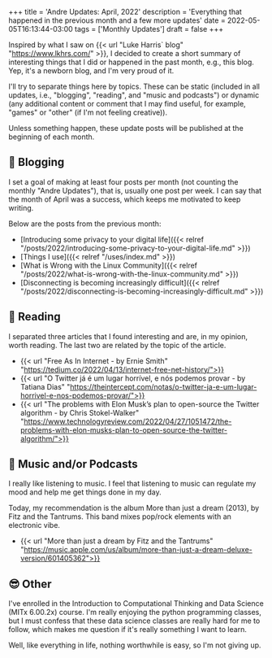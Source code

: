 +++
title = 'Andre Updates: April, 2022'
description = 'Everything that happened in the previous month and a few more updates'
date = 2022-05-05T16:13:44-03:00
tags = ['Monthly Updates']
draft = false
+++

Inspired by what I saw on {{< url "Luke Harris` blog" "https://www.lkhrs.com/" >}}, I decided to create a short summary of interesting things that I did or happened in the past month, e.g., this blog. Yep, it's a newborn blog, and I'm very proud of it.

I'll try to separate things here by topics. These can be static (included in all updates, i.e., "blogging", "reading", and "music and podcasts") or dynamic (any additional content or comment that I may find useful, for example, "games" or "other" (if I'm not feeling creative)).

Unless something happen, these update posts will be published at the beginning of each month.

## 📝 Blogging

I set a goal of making at least four posts per month (not counting the monthly "Andre Updates"), that is, usually one post per week. I can say that the month of April was a success, which keeps me motivated to keep writing.

Below are the posts from the previous month:

* [Introducing some privacy to your digital life]({{< relref "/posts/2022/introducing-some-privacy-to-your-digital-life.md" >}})
* [Things I use]({{< relref "/uses/index.md" >}})
* [What is Wrong with the Linux Community]({{< relref "/posts/2022/what-is-wrong-with-the-linux-community.md" >}})
* [Disconnecting is becoming increasingly difficult]({{< relref "/posts/2022/disconnecting-is-becoming-increasingly-difficult.md" >}})

## 📖 Reading

I separated three articles that I found interesting and are, in my opinion, worth reading. The last two are related by the topic of the article.

* {{< url "Free As In Internet - by Ernie Smith" "https://tedium.co/2022/04/13/internet-free-net-history/">}}
* {{< url "O Twitter já é um lugar horrível, e nós podemos provar - by Tatiana Dias" "https://theintercept.com/notas/o-twitter-ja-e-um-lugar-horrivel-e-nos-podemos-provar/">}}
* {{< url "The problems with Elon Musk’s plan to open-source the Twitter algorithm - by Chris Stokel-Walker" "https://www.technologyreview.com/2022/04/27/1051472/the-problems-with-elon-musks-plan-to-open-source-the-twitter-algorithm/">}}

## 🎵 Music and/or Podcasts

I really like listening to music. I feel that listening to music can regulate my mood and help me get things done in my day.

Today, my recommendation is the album More than just a dream (2013), by Fitz and the Tantrums. This band mixes pop/rock elements with an electronic vibe.

* {{< url "More than just a dream by Fitz and the Tantrums" "https://music.apple.com/us/album/more-than-just-a-dream-deluxe-version/601405362">}}

## 😎 Other

I've enrolled in the Introduction to Computational Thinking and Data Science (MITx 6.00.2x) course. I'm really enjoying the python programming classes, but I must confess that these data science classes are really hard for me to follow, which makes me question if it's really something I want to learn.

Well, like everything in life, nothing worthwhile is easy, so I'm not giving up.